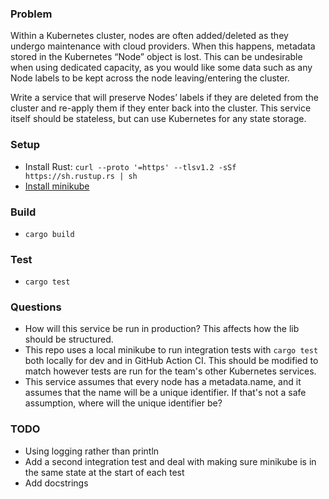 ### Problem
Within a Kubernetes cluster, nodes are often added/deleted as they undergo maintenance with cloud providers. When this happens, metadata stored in the Kubernetes “Node” object is lost. This can be undesirable when using dedicated capacity, as you would like some data such as any Node labels to be kept across the node leaving/entering the cluster.

Write a service that will preserve Nodes’ labels if they are deleted from the cluster and re-apply them if they enter back into the cluster. This service itself should be stateless, but can use Kubernetes for any state storage.

### Setup
- Install Rust: `curl --proto '=https' --tlsv1.2 -sSf https://sh.rustup.rs | sh`
- [Install minikube](https://minikube.sigs.k8s.io/docs/start/)

### Build
- `cargo build`

### Test
- `cargo test`

### Questions
- How will this service be run in production? This affects how the lib should be structured.
- This repo uses a local minikube to run integration tests with `cargo test` both locally for dev and in GitHub Action CI. This should be modified to match however tests are run for the team's other Kubernetes services.
- This service assumes that every node has a metadata.name, and it assumes that the name will be a unique identifier. If that's not a safe assumption, where will the unique identifier be?

### TODO
- Using logging rather than println
- Add a second integration test and deal with making sure minikube is in the same state at the start of each test
- Add docstrings
